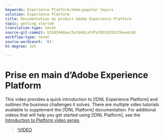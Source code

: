 ```yaml
---
keywords: Experience Platform;home;popular topics
solution: Experience Platform
title: Documentation du produit Adobe Experience Platform
topic: getting started
translation-type: tm+mt
source-git-commit: b5503440aec5afd48cafdfa765fd3521f6ea4c68
workflow-type: tm+mt
source-wordcount: '61'
ht-degree: 32%

---
```



# Prise en main d’Adobe Experience Platform

This video provides a quick introduction to [!DNL Experience Platform] and outlines the business challenges it solves. There are multiple video tutorials available to supplement the [!DNL Platform] documentation. For additional videos that will help you get started using [!DNL Platform], see the [Introduction to Platform video series](https://docs.adobe.com/content/help/en/platform-learn/tutorials/intro-to-platform/overview.html).

>[!VIDEO](https://video.tv.adobe.com/v/32797?quality=12&learn=on)